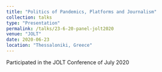 ```yaml
---
title: "Politics of Pandemics, Platforms and Journalism"
collection: talks
type: "Presentation"
permalink: /talks/23-6-20-panel-jolt2020
venue: "JOLT"
date: 2020-06-23
location: "Thessaloniki, Greece"
---
```


Participated in the JOLT Conference of July 2020
